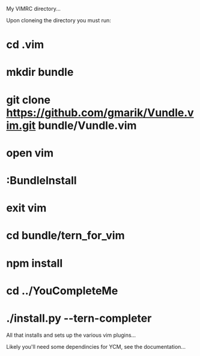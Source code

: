 My VIMRC directory...

Upon cloneing the directory you must run:
# cd .vim
# mkdir bundle
# git clone https://github.com/gmarik/Vundle.vim.git bundle/Vundle.vim
# open vim
# :BundleInstall
# exit vim
# cd bundle/tern_for_vim
# npm install
# cd ../YouCompleteMe
# ./install.py --tern-completer

All that installs and sets up the various vim plugins...

Likely you'll need some dependincies for YCM, see the documentation...
